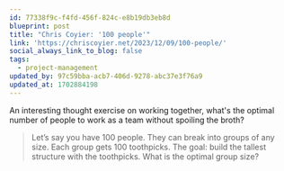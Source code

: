 ```yaml
---
id: 77338f9c-f4fd-456f-824c-e8b19db3eb8d
blueprint: post
title: "Chris Coyier: '100 people'"
link: 'https://chriscoyier.net/2023/12/09/100-people/'
social_always_link_to_blog: false
tags:
  - project-management
updated_by: 97c59bba-acb7-406d-9278-abc37e3f76a9
updated_at: 1702884198
---
```

An interesting thought exercise on working together, what's the optimal number of people to work as a team without spoiling the broth?

> Let’s say you have 100 people. They can break into groups of any size. Each group gets 100 toothpicks. The goal: build the tallest structure with the toothpicks. What is the optimal group size?